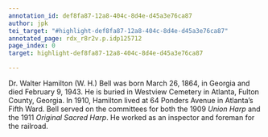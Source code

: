 ```yaml
---
annotation_id: def8fa87-12a8-404c-8d4e-d45a3e76ca87
author: jpk
tei_target: "#highlight-def8fa87-12a8-404c-8d4e-d45a3e76ca87"
annotated_page: rdx_r8r2v.p.idp125712
page_index: 0
target: highlight-def8fa87-12a8-404c-8d4e-d45a3e76ca87

---
```

Dr. Walter Hamilton (W. H.) Bell was born March 26, 1864, in Georgia and died February 9, 1943. He is buried in Westview Cemetery in Atlanta, Fulton County, Georgia. In 1910, Hamilton lived at 64 Ponders Avenue in Atlanta’s Fifth Ward. Bell served on the committees for both the 1909 *Union Harp* and the 1911 *Original Sacred Harp*. He worked as an inspector and foreman for the railroad.